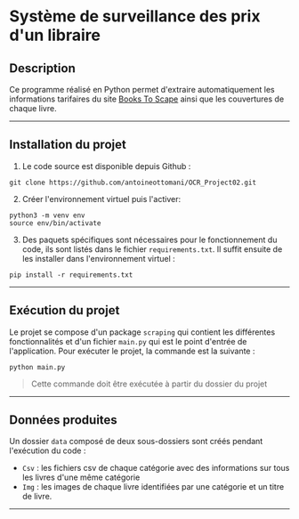 # Système de surveillance des prix d'un libraire

## Description
Ce programme réalisé en Python permet d'extraire automatiquement les informations tarifaires du site [Books To Scape](http://books.toscrape.com/) ainsi que les couvertures de chaque livre.

---

## Installation du projet
1. Le code source est disponible depuis Github :
```
git clone https://github.com/antoineottomani/OCR_Project02.git
```

2. Créer l'environnement virtuel puis l'activer:
```
python3 -m venv env
source env/bin/activate
```

3. Des paquets spécifiques sont nécessaires pour le fonctionnement du code, ils sont listés dans le fichier `requirements.txt`. Il suffit ensuite de les installer dans l'environnement virtuel :
```
pip install -r requirements.txt
```

---

## Exécution du projet 
  

Le projet se compose d'un package `scraping` qui contient les différentes fonctionnalités et d'un fichier `main.py` qui est le point d'entrée de l'application. 
Pour exécuter le projet, la commande est la suivante : 
``` 
python main.py
```

> Cette commande doit être exécutée à partir du dossier du projet

---

## Données produites

Un dossier `data` composé de deux sous-dossiers sont créés pendant l'exécution du code :

- `Csv` : les fichiers csv de chaque catégorie avec des informations sur tous les livres d'une  même catégorie 
- `Img` : les images de chaque livre identifiées par une catégorie et un titre de livre.


---



